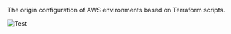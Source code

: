 The origin configuration of AWS environments based on Terraform scripts.

![Test](https://redrumers.files.wordpress.com/2015/06/15016_terminator_terminator_exoskeleton1.jpg)


